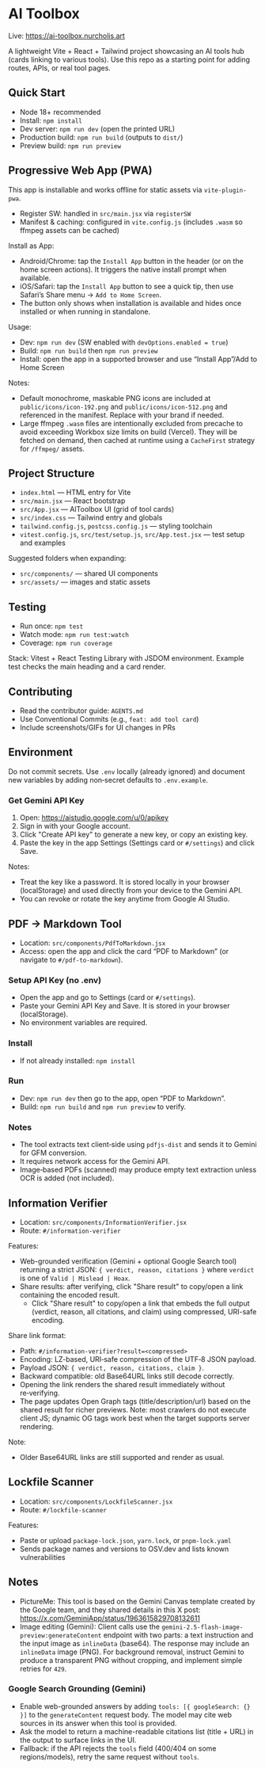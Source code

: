 # AI Toolbox

Live: https://ai-toolbox.nurcholis.art

A lightweight Vite + React + Tailwind project showcasing an AI tools hub (cards linking to various tools). Use this repo as a starting point for adding routes, APIs, or real tool pages.

## Quick Start
- Node 18+ recommended
- Install: `npm install`
- Dev server: `npm run dev` (open the printed URL)
- Production build: `npm run build` (outputs to `dist/`)
- Preview build: `npm run preview`

## Progressive Web App (PWA)
This app is installable and works offline for static assets via `vite-plugin-pwa`.

- Register SW: handled in `src/main.jsx` via `registerSW`
- Manifest & caching: configured in `vite.config.js` (includes `.wasm` so ffmpeg assets can be cached)

Install as App:
- Android/Chrome: tap the `Install App` button in the header (or on the home screen actions). It triggers the native install prompt when available.
- iOS/Safari: tap the `Install App` button to see a quick tip, then use Safari’s Share menu → `Add to Home Screen`.
- The button only shows when installation is available and hides once installed or when running in standalone.

Usage:
- Dev: `npm run dev` (SW enabled with `devOptions.enabled = true`)
- Build: `npm run build` then `npm run preview`
- Install: open the app in a supported browser and use “Install App”/Add to Home Screen

Notes:
- Default monochrome, maskable PNG icons are included at `public/icons/icon-192.png` and `public/icons/icon-512.png` and referenced in the manifest. Replace with your brand if needed.
- Large ffmpeg `.wasm` files are intentionally excluded from precache to avoid exceeding Workbox size limits on build (Vercel). They will be fetched on demand, then cached at runtime using a `CacheFirst` strategy for `/ffmpeg/` assets.

## Project Structure
- `index.html` — HTML entry for Vite
- `src/main.jsx` — React bootstrap
- `src/App.jsx` — AIToolbox UI (grid of tool cards)
- `src/index.css` — Tailwind entry and globals
- `tailwind.config.js`, `postcss.config.js` — styling toolchain
- `vitest.config.js`, `src/test/setup.js`, `src/App.test.jsx` — test setup and examples

Suggested folders when expanding:
- `src/components/` — shared UI components
- `src/assets/` — images and static assets

## Testing
- Run once: `npm test`
- Watch mode: `npm run test:watch`
- Coverage: `npm run coverage`

Stack: Vitest + React Testing Library with JSDOM environment. Example test checks the main heading and a card render.

## Contributing
- Read the contributor guide: `AGENTS.md`
- Use Conventional Commits (e.g., `feat: add tool card`)
- Include screenshots/GIFs for UI changes in PRs

## Environment
Do not commit secrets. Use `.env` locally (already ignored) and document new variables by adding non‑secret defaults to `.env.example`.

### Get Gemini API Key
1. Open: https://aistudio.google.com/u/0/apikey
2. Sign in with your Google account.
3. Click "Create API key" to generate a new key, or copy an existing key.
4. Paste the key in the app Settings (Settings card or `#/settings`) and click Save.

Notes:
- Treat the key like a password. It is stored locally in your browser (localStorage) and used directly from your device to the Gemini API.
- You can revoke or rotate the key anytime from Google AI Studio.

## PDF → Markdown Tool
- Location: `src/components/PdfToMarkdown.jsx`
- Access: open the app and click the card “PDF to Markdown” (or navigate to `#/pdf-to-markdown`).

### Setup API Key (no .env)
- Open the app and go to Settings (card or `#/settings`).
- Paste your Gemini API Key and Save. It is stored in your browser (localStorage).
- No environment variables are required.

### Install
- If not already installed: `npm install`

### Run
- Dev: `npm run dev` then go to the app, open “PDF to Markdown”.
- Build: `npm run build` and `npm run preview` to verify.

### Notes
- The tool extracts text client‑side using `pdfjs-dist` and sends it to Gemini for GFM conversion.
- It requires network access for the Gemini API.
- Image‑based PDFs (scanned) may produce empty text extraction unless OCR is added (not included).

## Information Verifier
- Location: `src/components/InformationVerifier.jsx`
- Route: `#/information-verifier`

Features:
- Web-grounded verification (Gemini + optional Google Search tool) returning a strict JSON: `{ verdict, reason, citations }` where `verdict` is one of `Valid | Mislead | Hoax`.
- Share results: after verifying, click "Share result" to copy/open a link containing the encoded result.
  - Click "Share result" to copy/open a link that embeds the full output (verdict, reason, all citations, and claim) using compressed, URI-safe encoding.

Share link format:
- Path: `#/information-verifier?result=<compressed>`
- Encoding: LZ-based, URI‑safe compression of the UTF‑8 JSON payload.
- Payload JSON: `{ verdict, reason, citations, claim }`.
- Backward compatible: old Base64URL links still decode correctly.
- Opening the link renders the shared result immediately without re‑verifying.
- The page updates Open Graph tags (title/description/url) based on the shared result for richer previews. Note: most crawlers do not execute client JS; dynamic OG tags work best when the target supports server rendering.

Note:
- Older Base64URL links are still supported and render as usual.

## Lockfile Scanner
- Location: `src/components/LockfileScanner.jsx`
- Route: `#/lockfile-scanner`

Features:
- Paste or upload `package-lock.json`, `yarn.lock`, or `pnpm-lock.yaml`
- Sends package names and versions to OSV.dev and lists known vulnerabilities

## Notes
- PictureMe: This tool is based on the Gemini Canvas template created by the Google team, and they shared details in this X post: https://x.com/GeminiApp/status/1963615829708132611
 - Image editing (Gemini): Client calls use the `gemini-2.5-flash-image-preview:generateContent` endpoint with two parts: a text instruction and the input image as `inlineData` (base64). The response may include an `inlineData` image (PNG). For background removal, instruct Gemini to produce a transparent PNG without cropping, and implement simple retries for `429`.

### Google Search Grounding (Gemini)
- Enable web-grounded answers by adding `tools: [{ googleSearch: {} }]` to the `generateContent` request body. The model may cite web sources in its answer when this tool is provided.
- Ask the model to return a machine-readable citations list (title + URL) in the output to surface links in the UI.
- Fallback: if the API rejects the `tools` field (400/404 on some regions/models), retry the same request without `tools`.
